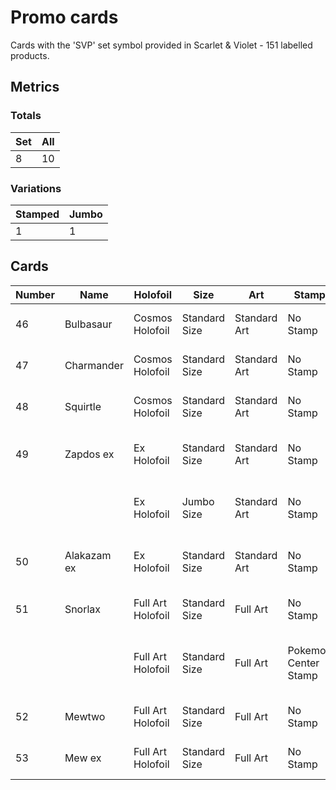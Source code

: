 # Promo cards

Cards with the 'SVP' set symbol provided in Scarlet & Violet - 151 labelled products.

## Metrics

### Totals

| Set | All |
|  ----  |  ----  |
| 8 | 10 |

### Variations

| Stamped | Jumbo |
|  ----  |  ----  |
| 1 | 1 |

## Cards

| Number | Name | Holofoil | Size | Art | Stamp | Sources |
|  ----  |  ----  |  ----  |  ----  |  ----  |  ----  |  ----  |
| 46 | Bulbasaur | Cosmos Holofoil | Standard Size | Standard Art | No Stamp | Poster Collection Box |
| 47 | Charmander | Cosmos Holofoil | Standard Size | Standard Art | No Stamp | Poster Collection Box |
| 48 | Squirtle | Cosmos Holofoil | Standard Size | Standard Art | No Stamp | Poster Collection Box |
| 49 | Zapdos ex | Ex Holofoil | Standard Size | Standard Art | No Stamp | Zapdos ex Collection Box |
|   |   | Ex Holofoil | Jumbo Size | Standard Art | No Stamp | Zapdos ex Collection Box |
| 50 | Alakazam ex | Ex Holofoil | Standard Size | Standard Art | No Stamp | Alakazam ex Collection Box |
| 51 | Snorlax | Full Art Holofoil | Standard Size | Full Art | No Stamp | Elite Trainer Box |
|   |   | Full Art Holofoil | Standard Size | Full Art | Pokemon Center Stamp | Pokemon Center Elite Trainer Box |
| 52 | Mewtwo | Full Art Holofoil | Standard Size | Full Art | No Stamp | Ultra Premium Collection |
| 53 | Mew ex | Full Art Holofoil | Standard Size | Full Art | No Stamp | Ultra Premium Collection |